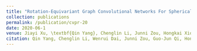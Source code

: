 ```yaml
---
title: "Rotation-Equivariant Graph Convolutional Networks For Spherical Data via Global-Local Attention"
collection: publications
permalink: /publication/cvpr-20
date: 2020-06-1
venue: Jiayi Xu, \textbf{Qin Yang}, Chenglin Li, Junni Zou, Hongkai Xiong, X. Pan, H. Wang, “Rotation-Equivariant Graph Convolutional Networks For Spherical Data via Global-Local Attention”, accepted by IEEE International Conference on Image Processing (ICIP 2022).
citation: Qin Yang, Chenglin Li, Wenrui Dai, Junni Zou, Guo-Jun Qi, Hongkai Xiong, “Rotation Equivariant Graph Convolutional Network for Spherical Image Classification”, IEEE Int’l Conf. Computer Vision and Pattern Recognition (CVPR 2020), Seattle, USA, June 2020.
---
```


